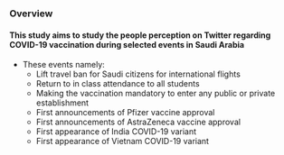 <h3> Overview </h3>
<h4>This study aims to study the people perception on Twitter regarding COVID-19 vaccination during selected events in Saudi Arabia</h4>

- These events namely:
  - Lift travel ban for Saudi citizens for international flights
  - Return to in class attendance to all students 
  - Making the vaccination mandatory to enter any public or private establishment 
  - First announcements of Pfizer vaccine approval
  - First announcements of AstraZeneca vaccine approval
  - First appearance of India COVID-19 variant
  - First appearance of Vietnam COVID-19 variant

